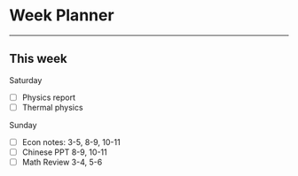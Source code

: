 # Week Planner
---
## This week
Saturday
- [ ] Physics report
- [ ] Thermal physics

Sunday
- [ ] Econ notes: 3-5, 8-9, 10-11
- [ ] Chinese PPT 8-9, 10-11
- [ ] Math Review 3-4, 5-6
